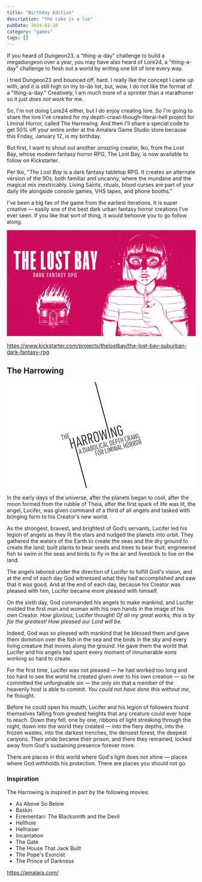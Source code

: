 ```yaml
---
title: "Birthday Edition"
description: "The cake is a lie"
pubDate: 2024-01-10
category: "games"
tags: []
---
```


If you heard of Dungeon23, a "thing-a-day" challenge to build a megadungeon over a year, you may have also heard of Lore24, a "thing-a-day" challenge to flesh out a world by writing one bit of lore every way.

I tried Dungeon23 and bounced off, hard. I really like the concept I came up with, and it is still high on my to-do list, but, wow, I do not like the format of a "thing-a-day." Creatively, I am much more of a sprinter than a marathoner so it just *does not work* for me.

So, I'm not doing Lore24 either, but I *do* enjoy creating lore. So I'm going to share the lore I've created for my depth-crawl-though-literal-hell project for Liminal Horror, called The Harrowing. And then I'll share a special code to get 50% off your entire order at the Amalara Game Studio store because this Friday, January 12, is my birthday.

But first, I want to shout out another *amazing* creator, Iko, from the Lost Bay, whose modern fantasy horror RPG, The Lost Bay, is now available to follow on Kickstarter.

Per Iko, "*The Lost Bay* is a dark fantasy tabletop RPG. It creates an alternate version of the 90s, both familiar and uncanny, where the mundane and the magical mix inextricably. Living Saints, rituals, blood curses are part of your daily life alongside console games, VHS tapes, and phone booths."

I've been a big fan of the game from the earliest iterations. It is super creative — easily one of the best dark urban fantasy horror creations I've ever seen. If you like that sort of thing, it would behoove you to go follow along.

![](lost_bay.jpeg)

https://www.kickstarter.com/projects/thelostbay/the-lost-bay-suburban-dark-fantasy-rpg

## The Harrowing

![](harrowing@960.png)

In the early days of the universe, after the planets began to cool, after the moon formed from the rubble of Theia, after the first spark of life was lit, the angel, Lucifer, was given command of a third of all angels and tasked with bringing form to his Creator's new world.

As the strongest, bravest, and brightest of God’s servants, Lucifer led his legion of angels as they lit the stars and nudged the planets into orbit. They gathered the waters of the Earth to create the seas and the dry ground to create the land; built plants to bear seeds and trees to bear fruit; engineered fish to swim in the seas and birds to fly in the air and livestock to live on the land.

The angels labored under the direction of Lucifer to fulfill God's vision, and at the end of each day God witnessed what they had accomplished and saw that it was good. And at the end of each day, because his Creator was pleased with him, Lucifer became more pleased with himself.

On the sixth day, God commanded his angels to make mankind, and Lucifer molded the first man and woman with his own hands in the image of his own Creator. *How glorious,* Lucifer thought! *Of all my great works, this is by far the greatest! How pleased our Lord will be.*

Indeed, God was so pleased with mankind that he blessed them and gave them dominion over the fish in the sea and the birds in the sky and every living creature that moves along the ground. He gave them the world that Lucifer and his angels had spent every moment of innumerable eons working so hard to create.

For the first time, Lucifer was not pleased — he had worked too long and too hard to see the world he created given over to his own creation — so he committed the unforgivable sin — the only sin that a member of the heavenly host is able to commit. *You could not have done this without me*, he thought.

Before he could open his mouth, Lucifer and his legion of followers found themselves falling from greatest heights that any creature could ever hope to reach. Down they fell, one by one, ribbons of light streaking through the night, down into the world they created — into the fiery depths, into the frozen wastes, into the darkest trenches, the densest forest, the deepest canyons. Their pride became their prison, and there they remained, locked away from God's sustaining presence forever more.

There are places in this world where God's light does not shine — places where God withholds his protection. There are places you should not go.

### Inspiration

The Harrowing is inspired in part by the following movies:

- As Above So Below
- Baskin
- Errementari: The Blacksmith and the Devil
- Hellhole
- Hellraiser
- Incantation
- The Gate
- The House That Jack Built
- The Pope's Exorcist
- The Prince of Darkness

https://amalara.com/
